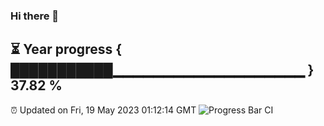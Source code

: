 ### Hi there 👋
⏳ Year progress { ███████████▁▁▁▁▁▁▁▁▁▁▁▁▁▁▁▁▁▁▁ } 37.82 %
---
⏰ Updated on Fri, 19 May 2023 01:12:14 GMT
![Progress Bar CI](https://github.com/liununu/liununu/workflows/Progress%20Bar%20CI/badge.svg)
